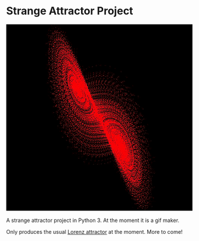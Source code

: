 # Strange Attractor Project
![](https://github.com/sleepokay/attractor/blob/master/media/intro.gif)

A strange attractor project in Python 3. At the moment it is a gif maker. 

Only produces the usual [Lorenz attractor](https://en.wikipedia.org/wiki/Lorenz_system) at the moment. More to come!